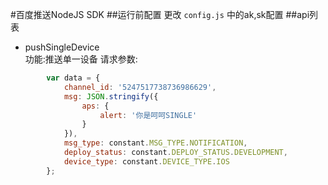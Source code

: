 #百度推送NodeJS SDK
##运行前配置
更改 `config.js` 中的ak,sk配置
##api列表
+ pushSingleDevice   
功能:推送单一设备
请求参数:
```javascript
        var data = {
            channel_id: '5247517738736986629',
            msg: JSON.stringify({
                aps: {
                    alert: '你是呵呵SINGLE'
                }
            }),
            msg_type: constant.MSG_TYPE.NOTIFICATION,
            deploy_status: constant.DEPLOY_STATUS.DEVELOPMENT,
            device_type: constant.DEVICE_TYPE.IOS
        };
```